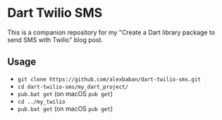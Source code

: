 # Dart Twilio SMS

This is a companion repository for my "Create a Dart library package to send SMS with Twilio"
 blog post.

 ## Usage
  - `git clone https://github.com/alexbaban/dart-twilio-sms.git`
  - `cd dart-twilio-sms/my_dart_project/`
  - `pub.bat get` (on macOS `pub get`)
  - `cd ../my_twilio`
  - `pub.bat get` (on macOS `pub get`)

